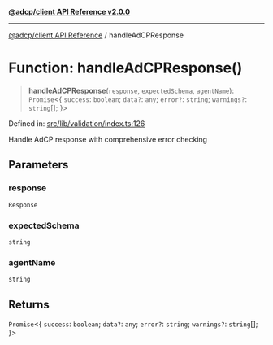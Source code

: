 [**@adcp/client API Reference v2.0.0**](../README.md)

***

[@adcp/client API Reference](../README.md) / handleAdCPResponse

# Function: handleAdCPResponse()

> **handleAdCPResponse**(`response`, `expectedSchema`, `agentName`): `Promise`\<\{ `success`: `boolean`; `data?`: `any`; `error?`: `string`; `warnings?`: `string`[]; \}\>

Defined in: [src/lib/validation/index.ts:126](https://github.com/adcontextprotocol/adcp-client/blob/e8953d756e5ce5fafa76c5e8fa2f0316f0da0998/src/lib/validation/index.ts#L126)

Handle AdCP response with comprehensive error checking

## Parameters

### response

`Response`

### expectedSchema

`string`

### agentName

`string`

## Returns

`Promise`\<\{ `success`: `boolean`; `data?`: `any`; `error?`: `string`; `warnings?`: `string`[]; \}\>
